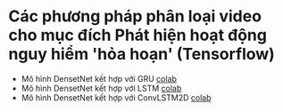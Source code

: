 # Các phương pháp phân loại video cho mục đích Phát hiện hoạt động nguy hiểm 'hỏa hoạn' (Tensorflow)
- Mô hình DensetNet kết hợp với GRU [colab](https://colab.research.google.com/drive/1Kz1t4e-xX2dJ2ygvLxKABOvbNVqrdsR3?usp=sharing)
- Mô hình DensetNet kết hợp với LSTM [colab](https://colab.research.google.com/drive/1Kz1t4e-xX2dJ2ygvLxKABOvbNVqrdsR3?usp=sharing)
- Mô hình DensetNet kết hợp với ConvLSTM2D [colab](https://colab.research.google.com/drive/1TcQt_RPoz9MYOv0yR11MlbIwKnURoGOP?usp=sharing)
